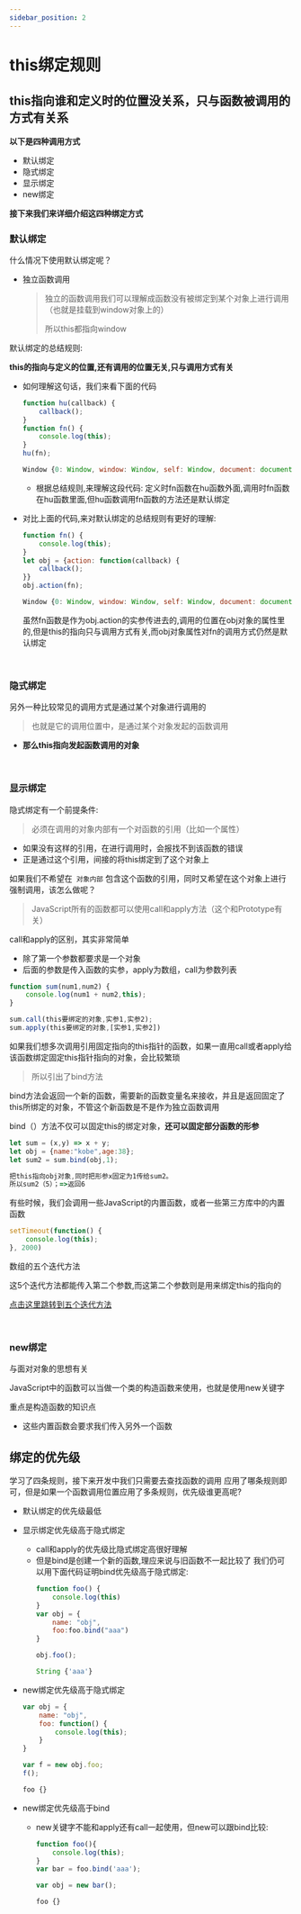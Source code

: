 ```yaml
---
sidebar_position: 2
---
```

# this绑定规则



## this指向谁和定义时的位置没关系，只与函数被调用的方式有关系

**以下是四种调用方式**

* 默认绑定
* 隐式绑定
* 显示绑定
* new绑定

**接下来我们来详细介绍这四种绑定方式**



### 默认绑定

什么情况下使用默认绑定呢？

* 独立函数调用

  >独立的函数调用我们可以理解成函数没有被绑定到某个对象上进行调用（也就是挂载到window对象上的）
  >
  >所以this都指向window

默认绑定的总结规则:

**this的指向与定义的位置,还有调用的位置无关,只与调用方式有关**

* 如何理解这句话，我们来看下面的代码

  ```javascript
  function hu(callback) {
      callback();
  }
  function fn() {
      console.log(this);
  }
  hu(fn);
  ```

  ```js title="输出结果"
  Window {0: Window, window: Window, self: Window, document: document, name: '', location: Location, …}
  ```

  * 根据总结规则,来理解这段代码:
    定义时fn函数在hu函数外面,调用时fn函数在hu函数里面,但hu函数调用fn函数的方法还是默认绑定

* 对比上面的代码,来对默认绑定的总结规则有更好的理解:

  ```javascript
  function fn() {
      console.log(this);
  }
  let obj = {action: function(callback) {
      callback();
  }}
  obj.action(fn);
  ```

  ```js title="输出结果"
  Window {0: Window, window: Window, self: Window, document: document, name: '', location: Location, …}
  ```

  虽然fn函数是作为obj.action的实参传进去的,调用的位置在obj对象的属性里的,但是this的指向只与调用方式有关,而obj对象属性对fn的调用方式仍然是默认绑定

<br/>

### 隐式绑定

另外一种比较常见的调用方式是通过某个对象进行调用的

>也就是它的调用位置中，是通过某个对象发起的函数调用

* **那么this指向发起函数调用的对象**

<br/>

### 显示绑定

隐式绑定有一个前提条件:

>必须在调用的对象内部有一个对函数的引用（比如一个属性）

* 如果没有这样的引用，在进行调用时，会报找不到该函数的错误
* 正是通过这个引用，间接的将this绑定到了这个对象上



如果我们不希望在` 对象内部` 包含这个函数的引用，同时又希望在这个对象上进行强制调用，该怎么做呢？

>JavaScript所有的函数都可以使用call和apply方法（这个和Prototype有关）

call和apply的区别，其实非常简单

* 除了第一个参数都要求是一个对象
* 后面的参数是传入函数的实参，apply为数组，call为参数列表

```javascript
function sum(num1,num2) {
    console.log(num1 + num2,this);
}

sum.call(this要绑定的对象,实参1,实参2);
sum.apply(this要绑定的对象,[实参1,实参2])
```



如果我们想多次调用引用固定指向的this指针的函数，如果一直用call或者apply给该函数绑定固定this指针指向的对象，会比较繁琐

>所以引出了bind方法

bind方法会返回一个新的函数，需要新的函数变量名来接收，并且是返回固定了this所绑定的对象，不管这个新函数是不是作为独立函数调用

bind（）方法不仅可以固定this的绑定对象，**还可以固定部分函数的形参**

```javascript
let sum = (x,y) => x + y;
let obj = {name:"kobe",age:38};
let sum2 = sum.bind(obj,1);

把this指向obj对象,同时把形参x固定为1传给sum2。
所以sum2（5）；=>返回6
```



有些时候，我们会调用一些JavaScript的内置函数，或者一些第三方库中的内置函数

```javascript
setTimeout(function() {
    console.log(this);
}, 2000)
```

数组的五个迭代方法

这5个迭代方法都能传入第二个参数,而这第二个参数则是用来绑定this的指向的


[点击这里跳转到五个迭代方法](http://localhost:3000/JavaScript/%E6%B7%B1%E5%85%A5%E5%87%BD%E6%95%B0%E6%89%A7%E8%A1%8C/Introduction%20to%20functions#%E6%95%B0%E7%BB%84%E4%B8%AD%E7%9A%84%E9%AB%98%E7%BA%A7%E5%87%BD%E6%95%B0%E6%96%B9%E6%B3%95)

<br/>

### new绑定

与面对对象的思想有关

JavaScript中的函数可以当做一个类的构造函数来使用，也就是使用new关键字

重点是构造函数的知识点

* 这些内置函数会要求我们传入另外一个函数



## 绑定的优先级

学习了四条规则，接下来开发中我们只需要去查找函数的调用  应用了哪条规则即可，但是如果一个函数调用位置应用了多条规则，优先级谁更高呢?

* 默认绑定的优先级最低
* 显示绑定优先级高于隐式绑定
  * call和apply的优先级比隐式绑定高很好理解
  * 但是bind是创建一个新的函数,理应来说与旧函数不一起比较了
    我们仍可以用下面代码证明bind优先级高于隐式绑定:
    ```javascript
    function foo() {
    	console.log(this)
    }
    var obj = {
        name: "obj",
        foo:foo.bind("aaa")
    }
    
    obj.foo();
    ```
    ```js title="输出结果"
    String {'aaa'}
* new绑定优先级高于隐式绑定
    ```javascript
    var obj = {
        name: "obj",
        foo: function() {
            console.log(this);
        }
    }
    
    var f = new obj.foo;
    f();
    ```
    ```js title="输出结果"
    foo {}
* new绑定优先级高于bind

    * new关键字不能和apply还有call一起使用，但new可以跟bind比较:
      ```javascript
      function foo(){
          console.log(this);
      }
      var bar = foo.bind('aaa');
      
      var obj = new bar();
      ```
      ```js title="输出结果"
      foo {}